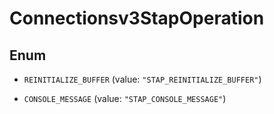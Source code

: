 

# Connectionsv3StapOperation

## Enum


* `REINITIALIZE_BUFFER` (value: `"STAP_REINITIALIZE_BUFFER"`)

* `CONSOLE_MESSAGE` (value: `"STAP_CONSOLE_MESSAGE"`)



